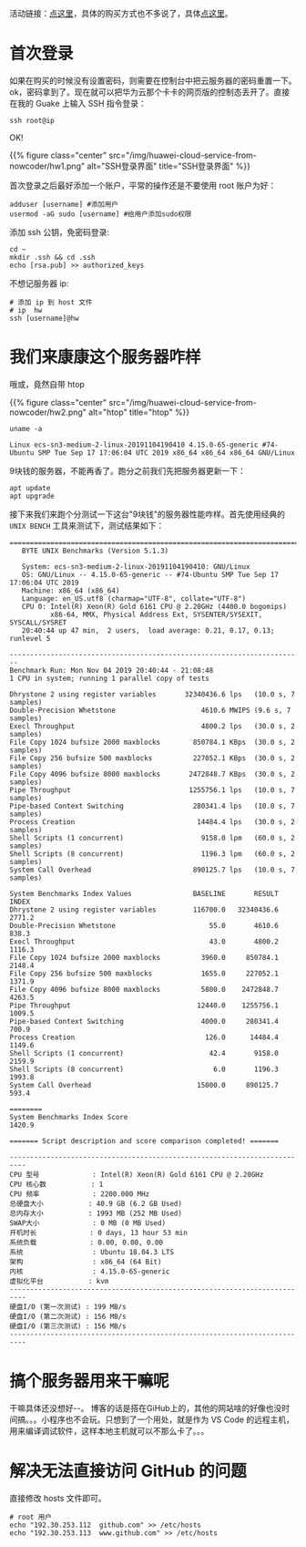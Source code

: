 活动链接：[点这里](https://www.nowcoder.com/discuss/306554?type=0&order=0&pos=2&page=1)，具体的购买方式也不多说了，具体[点这里](https://www.nowcoder.com/discuss/330402)。
<!--more-->

# 首次登录
如果在购买的时候没有设置密码，则需要在控制台中把云服务器的密码重置一下。ok，密码拿到了。现在就可以把华为云那个卡卡的网页版的控制态丢开了。直接在我的 Guake 上输入 SSH 指令登录：

``` shell
ssh root@ip
```
OK!

{{% figure class="center" src="/img/huawei-cloud-service-from-nowcoder/hw1.png" alt="SSH登录界面" title="SSH登录界面" %}}

首次登录之后最好添加一个账户，平常的操作还是不要使用 root 账户为好：
``` shell
adduser [username] #添加用户
usermod -aG sudo [username] #给用户添加sudo权限
```

添加 ssh 公钥，免密码登录:  
``` shell
cd ~
mkdir .ssh && cd .ssh
echo [rsa.pub] >> authorized_keys
```

不想记服务器 ip:  
``` shell
# 添加 ip 到 host 文件
# ip  hw
ssh [username]@hw
```

# 我们来康康这个服务器咋样
哦或，竟然自带 htop

{{% figure class="center" src="/img/huawei-cloud-service-from-nowcoder/hw2.png" alt="htop" title="htop" %}}

``` shell
uname -a
```
``` shell
Linux ecs-sn3-medium-2-linux-20191104190410 4.15.0-65-generic #74-Ubuntu SMP Tue Sep 17 17:06:04 UTC 2019 x86_64 x86_64 x86_64 GNU/Linux
```

9块钱的服务器，不能再香了。跑分之前我们先把服务器更新一下：

``` shell
apt update
apt upgrade
```

接下来我们来跑个分测试一下这台"9块钱"的服务器性能咋样。首先使用经典的 `UNIX BENCH` 工具来测试下，测试结果如下：

``` shell
========================================================================
   BYTE UNIX Benchmarks (Version 5.1.3)

   System: ecs-sn3-medium-2-linux-20191104190410: GNU/Linux
   OS: GNU/Linux -- 4.15.0-65-generic -- #74-Ubuntu SMP Tue Sep 17 17:06:04 UTC 2019
   Machine: x86_64 (x86_64)
   Language: en_US.utf8 (charmap="UTF-8", collate="UTF-8")
   CPU 0: Intel(R) Xeon(R) Gold 6161 CPU @ 2.20GHz (4400.0 bogomips)
          x86-64, MMX, Physical Address Ext, SYSENTER/SYSEXIT, SYSCALL/SYSRET
   20:40:44 up 47 min,  2 users,  load average: 0.21, 0.17, 0.13; runlevel 5

------------------------------------------------------------------------
Benchmark Run: Mon Nov 04 2019 20:40:44 - 21:08:48
1 CPU in system; running 1 parallel copy of tests

Dhrystone 2 using register variables       32340436.6 lps   (10.0 s, 7 samples)
Double-Precision Whetstone                     4610.6 MWIPS (9.6 s, 7 samples)
Execl Throughput                               4800.2 lps   (30.0 s, 2 samples)
File Copy 1024 bufsize 2000 maxblocks        850784.1 KBps  (30.0 s, 2 samples)
File Copy 256 bufsize 500 maxblocks          227052.1 KBps  (30.0 s, 2 samples)
File Copy 4096 bufsize 8000 maxblocks       2472848.7 KBps  (30.0 s, 2 samples)
Pipe Throughput                             1255756.1 lps   (10.0 s, 7 samples)
Pipe-based Context Switching                 280341.4 lps   (10.0 s, 7 samples)
Process Creation                              14484.4 lps   (30.0 s, 2 samples)
Shell Scripts (1 concurrent)                   9158.0 lpm   (60.0 s, 2 samples)
Shell Scripts (8 concurrent)                   1196.3 lpm   (60.0 s, 2 samples)
System Call Overhead                         890125.7 lps   (10.0 s, 7 samples)

System Benchmarks Index Values               BASELINE       RESULT    INDEX
Dhrystone 2 using register variables         116700.0   32340436.6   2771.2
Double-Precision Whetstone                       55.0       4610.6    838.3
Execl Throughput                                 43.0       4800.2   1116.3
File Copy 1024 bufsize 2000 maxblocks          3960.0     850784.1   2148.4
File Copy 256 bufsize 500 maxblocks            1655.0     227052.1   1371.9
File Copy 4096 bufsize 8000 maxblocks          5800.0    2472848.7   4263.5
Pipe Throughput                               12440.0    1255756.1   1009.5
Pipe-based Context Switching                   4000.0     280341.4    700.9
Process Creation                                126.0      14484.4   1149.6
Shell Scripts (1 concurrent)                     42.4       9158.0   2159.9
Shell Scripts (8 concurrent)                      6.0       1196.3   1993.8
System Call Overhead                          15000.0     890125.7    593.4
                                                                   ========
System Benchmarks Index Score                                        1420.9

======= Script description and score comparison completed! ======= 
```
``` shell
--------------------------------------------------------------------------
CPU 型号             : Intel(R) Xeon(R) Gold 6161 CPU @ 2.20GHz
CPU 核心数           : 1
CPU 频率             : 2200.000 MHz
总硬盘大小           : 40.9 GB (6.2 GB Used)
总内存大小           : 1993 MB (252 MB Used)
SWAP大小             : 0 MB (0 MB Used)
开机时长             : 0 days, 13 hour 53 min
系统负载             : 0.00, 0.00, 0.00
系统                 : Ubuntu 18.04.3 LTS
架构                 : x86_64 (64 Bit)
内核                 : 4.15.0-65-generic
虚拟化平台           : kvm
--------------------------------------------------------------------------
硬盘I/O (第一次测试) : 199 MB/s
硬盘I/O (第二次测试) : 156 MB/s
硬盘I/O (第三次测试) : 156 MB/s
--------------------------------------------------------------------------
```

# 搞个服务器用来干嘛呢
干嘛具体还没想好--。
博客的话是搭在GiHub上的，其他的网站啥的好像也没时间搞。。。小程序也不会玩。只想到了一个用处，就是作为 VS Code 的远程主机，用来编译调试软件，这样本地主机就可以不那么卡了。。。

# 解决无法直接访问 GitHub 的问题
直接修改 hosts 文件即可。
``` shell
# root 用户
echo "192.30.253.112  github.com" >> /etc/hosts
echo "192.30.253.113  www.github.com" >> /etc/hosts
```


